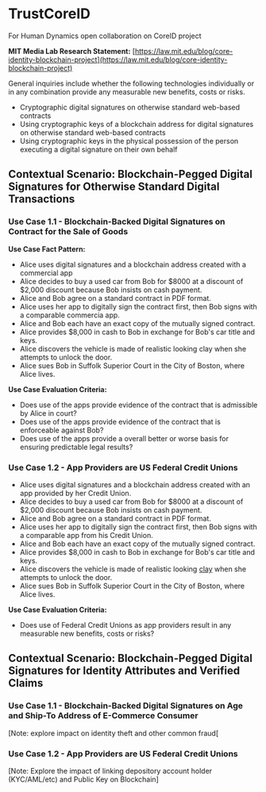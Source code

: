 # TrustCoreID
For Human Dynamics open collaboration on CoreID project

**MIT Media Lab Research Statement:** [https://law.mit.edu/blog/core-identity-blockchain-project](https://law.mit.edu/blog/core-identity-blockchain-project)

General inquiries include whether the following technologies individually or in any combination provide any measurable new benefits, costs or risks.

* Cryptographic digital signatures on otherwise standard web-based contracts
* Using cryptographic keys of a blockchain address for digital signatures on otherwise standard web-based contracts
* Using cryptographic keys in the physical possession of the person executing a digital signature on their own behalf


## Contextual Scenario: Blockchain-Pegged Digital Signatures for Otherwise Standard Digital Transactions

### Use Case 1.1 - Blockchain-Backed Digital Signatures on Contract for the Sale of Goods

**Use Case Fact Pattern:**

* Alice uses digital signatures and a blockchain address created with a commercial app 
* Alice decides to buy a used car from Bob for $8000 at a discount of $2,000 discount because Bob insists on cash payment.
* Alice and Bob agree on a standard contract in PDF format. 
* Alice uses her app to digitally sign the contract first, then Bob signs with a comparable commercia app. 
* Alice and Bob each have an exact copy of the mutually signed contract.
* Alice provides $8,000 in cash to Bob in exchange for Bob's car title and keys.
* Alice discovers the vehicle is made of realistic looking clay when she attempts to unlock the door.
* Alice sues Bob in Suffolk Superior Court in the City of Boston, where Alice lives.

**Use Case Evaluation Criteria:**

* Does use of the apps provide evidence of the contract that is admissible by Alice in court?
* Does use of the apps provide evidence of the contract that is enforceable against Bob?
* Does use of the apps provide a overall better or worse basis for ensuring predictable legal results?

### Use Case 1.2 - App Providers are US Federal Credit Unions

* Alice uses digital signatures and a blockchain address created with an app provided by her Credit Union. 
* Alice decides to buy a used car from Bob for $8000 at a discount of $2,000 discount because Bob insists on cash payment.
* Alice and Bob agree on a standard contract in PDF format. 
* Alice uses her app to digitally sign the contract first, then Bob signs with a comparable app from his Credit Union. 
* Alice and Bob each have an exact copy of the mutually signed contract.
* Alice provides $8,000 in cash to Bob in exchange for Bob's car title and keys.
* Alice discovers the vehicle is made of realistic looking [clay](https://www.merriam-webster.com/dictionary/clay) when she attempts to unlock the door.
* Alice sues Bob in Suffolk Superior Court in the City of Boston, where Alice lives.

**Use Case Evaluation Criteria:**

* Does use of Federal Credit Unions as app providers result in any measurable new benefits, costs or risks?

## Contextual Scenario: Blockchain-Pegged Digital Signatures for Identity Attributes and Verified Claims  

### Use Case 1.1 - Blockchain-Backed Digital Signatures on Age and Ship-To Address of E-Commerce Consumer

[Note: explore impact on identity theft and other common fraud[

### Use Case 1.2 - App Providers are US Federal Credit Unions

[Note: Explore the impact of linking depository account holder (KYC/AML/etc) and Public Key on Blockchain]






